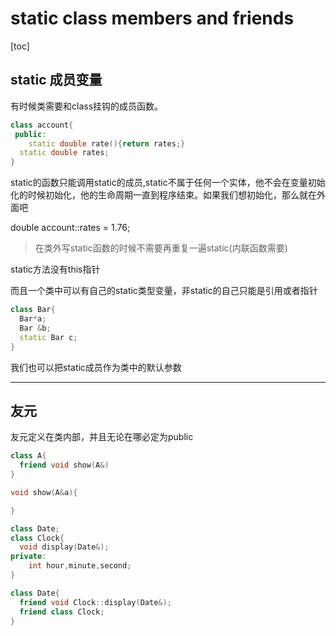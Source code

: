 # static class members and friends

[toc]

## static 成员变量

有时候类需要和class挂钩的成员函数。

```c++
class account{
 public:
  	static double rate(){return rates;}
  static double rates;
}
```

static的函数只能调用static的成员,static不属于任何一个实体，他不会在变量初始化的时候初始化，他的生命周期一直到程序结束。如果我们想初始化，那么就在外面吧

double account::rates = 1.76;

> 在类外写static函数的时候不需要再重复一遍static(内联函数需要)

static方法没有this指针

而且一个类中可以有自己的static类型变量，非static的自己只能是引用或者指针

```c++
class Bar{
  Bar*a;
  Bar &b;
  static Bar c;
}
```

我们也可以把static成员作为类中的默认参数



-----



## 友元

友元定义在类内部，并且无论在哪必定为public

```c++
class A{
  friend void show(A&)
}

void show(A&a){

}
```



```c++
class Date;
class Clock{
  void display(Date&);
private:
	int hour,minute,second;  
}

class Date{
  friend void Clock::display(Date&);
  friend class Clock;
}
```









